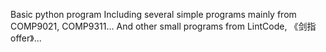 Basic python program
Including several simple programs mainly from COMP9021, COMP9311...
And other small programs from LintCode, 《剑指offer》...